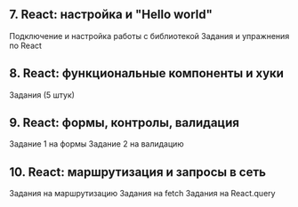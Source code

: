 ## 7. React: настройка и "Hello world"
  Подключение и настройка работы с библиотекой
  Задания и упражнения по React

## 8. React: функциональные компоненты и хуки
  Задания (5 штук)

## 9. React: формы, контролы, валидация
  Задание 1 на формы
  Задание 2 на валидацию

## 10. React: маршрутизация и запросы в сеть
  Задания на маршрутизацию
  Задания на fetch
  Задания на React.query
